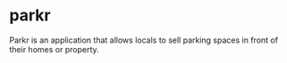 parkr
=====

Parkr is an application that allows locals to sell parking spaces in front of their homes or property.
